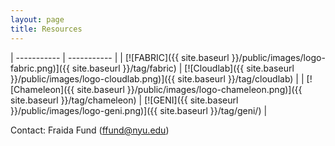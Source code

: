 ```yaml
---
layout: page
title: Resources
---
```


| ----------- | ----------- |
| [![FABRIC]({{ site.baseurl }}/public/images/logo-fabric.png)]({{ site.baseurl }}/tag/fabric)           | [![Cloudlab]({{ site.baseurl }}/public/images/logo-cloudlab.png)]({{ site.baseurl }}/tag/cloudlab)  |
| [![Chameleon]({{ site.baseurl }}/public/images/logo-chameleon.png)]({{ site.baseurl }}/tag/chameleon)  | [![GENI]({{ site.baseurl }}/public/images/logo-geni.png)]({{ site.baseurl }}/tag/geni/)          |


Contact: Fraida Fund (ffund@nyu.edu)

